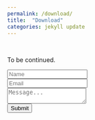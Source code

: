 ```yaml
---
permalink: /download/
title:  "Download"
categories: jekyll update
---
```

<br>

To be continued.


<form action="https://formspree.io/f/xayzzlny" method="POST" class="row">
  <div class="col-lg-6">
    <input type="text" class="form-control mb-4" name="name" id="name" placeholder="Name">
  </div>
  <div class="col-lg-6">
    <input type="email" class="form-control mb-4" name="_replyto" id="email" placeholder="Email">
  </div>
  <div class="col-12">
    <textarea name="message" id="message" class="form-control mb-4" placeholder="Message..."></textarea>
  </div>
  <div class="col-12">
    <button class="btn btn-primary" type="submit">Submit</button>
  </div>
</form>
